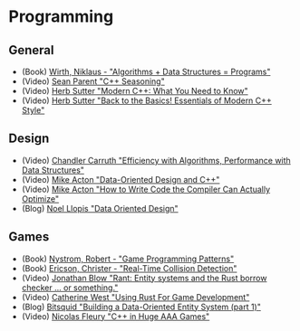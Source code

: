 # Programming

## General
* (Book) [Wirth, Niklaus - "Algorithms + Data Structures = Programs"](https://en.wikipedia.org/wiki/Algorithms_%2B_Data_Structures_%3D_Programs)
* (Video) [Sean Parent "C++ Seasoning"](https://www.youtube.com/watch?v=W2tWOdzgXHA)
* (Video) [Herb Sutter "Modern C++: What You Need to Know"](https://www.youtube.com/watch?v=TJHgp1ugKGM)
* (Video) [Herb Sutter "Back to the Basics! Essentials of Modern C++ Style"](https://www.youtube.com/watch?v=xnqTKD8uD64)

## Design
* (Video) [Chandler Carruth "Efficiency with Algorithms, Performance with Data Structures"](https://youtu.be/fHNmRkzxHWs)
* (Video) [Mike Acton "Data-Oriented Design and C++"](https://youtu.be/rX0ItVEVjHc)
* (Video) [Mike Acton "How to Write Code the Compiler Can Actually Optimize"](https://youtu.be/x61H6qEtK08)
* (Blog) [Noel Llopis "Data Oriented Design"](http://gamesfromwithin.com/data-oriented-design)

## Games
* (Book) [Nystrom, Robert - "Game Programming Patterns"](http://gameprogrammingpatterns.com/)
* (Book) [Ericson, Christer - "Real-Time Collision Detection"](http://realtimecollisiondetection.net/books/rtcd/)
* (Video) [Jonathan Blow "Rant: Entity systems and the Rust borrow checker ... or something."](https://www.youtube.com/watch?v=4t1K66dMhWk)
* (Video) [Catherine West "Using Rust For Game Development"](https://www.youtube.com/watch?v=aKLntZcp27M)
* (Blog) [Bitsquid "Building a Data-Oriented Entity System (part 1)"](http://bitsquid.blogspot.com/2014/08/building-data-oriented-entity-system.html)
* (Video) [Nicolas Fleury "C++ in Huge AAA Games"](https://www.youtube.com/watch?v=qYN6eduU06s)

